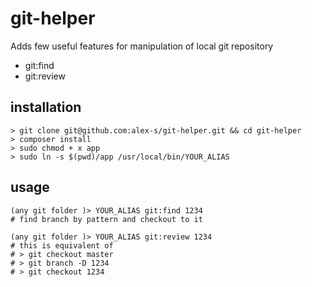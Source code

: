 # git-helper
Adds few useful features for manipulation of local git repository
* git:find <search>
* git:review <search>
## installation

```
> git clone git@github.com:alex-s/git-helper.git && cd git-helper
> composer install
> sudo chmod + x app
> sudo ln -s $(pwd)/app /usr/local/bin/YOUR_ALIAS
```  

## usage

```
(any git folder )> YOUR_ALIAS git:find 1234
# find branch by pattern and checkout to it
```
```
(any git folder )> YOUR_ALIAS git:review 1234
# this is equivalent of 
# > git checkout master
# > git branch -D 1234
# > git checkout 1234

```  